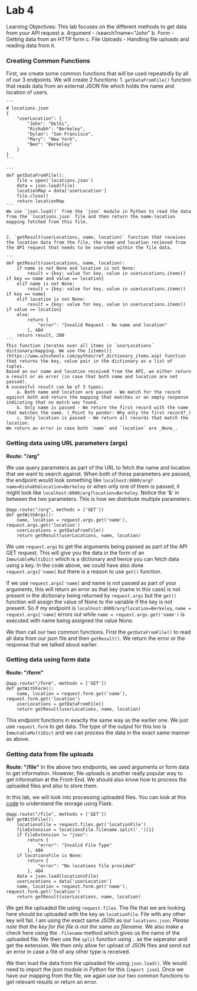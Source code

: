 # Lab 4

Learning Objectives:
This lab focuses on the different methods to get data from your API request
    a. Argument - /search?name="John"
    b. Form - Getting data from an HTTP form
    c. File Uploads - Handling file uploads and reading data from it.

### Creating Common Functions
First, we create some common functions that will be used repeatedly by all of our 3 endpoints.
We will create 2 functions:
    1. `getDataFromFile()` function that reads data from an external JSON file which holds the name and location of users.

    ```
    # locations.json
    {
        "userLocation": {
            "John": "Delhi",
            "Rishabh": "Berkeley",
            "Dylan": "San Francisco",
            "Mary": "New York",
            "Ben": "Berkeley"
        }
    }
    ```

    ```
    def getDataFromFile():
        file = open('locations.json')
        data = json.load(file)
        locationMap = data['userLocation']
        file.close()
        return locationMap
    ```
    We use `json.load()` from the `json` module in Python to read the data from the `locations.json` file and then return the name-location mapping fetched from this file.


    2. `getResult(userLocations, name, location)` function that receives the location data from the file, the name and location recieved from the API request that needs to be searched within the file data.

    ```
    def getResult(userLocations, name, location):
        if name is not None and location is not None:
            result = {key: value for key, value in userLocations.items() if key == name and value == location}
        elif name is not None:
            result = {key: value for key, value in userLocations.items() if key == name}
        elif location is not None:
            result = {key: value for key, value in userLocations.items() if value == location}
        else:
            return {
                "error": "Invalid Request - No name and location"
            }, 404
        return result, 200
    ```
    This function iterates over all items in `userLocations` dictionary/mapping. We use the [items()](https://www.w3schools.com/python/ref_dictionary_items.asp) function that returns the key, value pair in the dictionary as a list of tuples.
    Based on our name and location received from the API, we either return a result or an error (in case that both name and location are not passed).
    A sucessful result can be of 3 types:
        a. Both name and location are passed - We match for the record against both and return the mapping that matches or an empty response indicating that no match was found.
        b. Only name is passed - We return the first record with the name that matches the name. (_Point to ponder: Why only the first record?_)
        c. Only location is passed - We return all records that match the location.
    We return an error in case both `name` and `location` are _None_.

### Getting data using URL parameters (args)

**Route: "/arg"**

We use query parameters as part of the URL to fetch the name and location that we want to search against.
When both of these parameters are passed, the endpoint would look something like `localhost:8000/arg?name=Rishabh&location=Berkeley` or when only  one of them is passed, it might look like `localhost:8000/arg?location=Berkeley`. Notice the '&' in between the two parameters. This is how we distribute multiple parameters.

```
@app.route("/arg", methods = ['GET'])
def getWithArgs():
    name, location = request.args.get('name'), request.args.get('location')
    userLocations = getDataFromFile()
    return getResult(userLocations, name, location)
```
We use `request.args` to get the arguments being passed as part of the API GET request. This will give you the data in the form of an `ImmutableMultiDict` which is a dictionary and hence you can fetch data using a key. In the code above, we could have also done `request.args['name]` but there is a reason to use `get()` function.

If we use `request.args['name]` and name is not passed as part of your arguments, this will return an error as that key (name in this case) is not present in the dictionary being returned by `request.args` but the `get()` function will assign the value of None to the variable if the key is not present. So if my endpoint is `localhost:8000/arg?location=Berkeley`, `name = request.args['name]` errors out while `name = request.args.get('name')` is executed with name being assigned the value None.

We then call our two common functions. First the `getDataFromFile()` to read all data from our json file and then `getResult()`. We return the error or the response that we talked about earlier.

### Getting data using form data

**Route: "/form"**

```
@app.route("/form", methods = ['GET'])
def getWithForm():
    name, location = request.form.get('name'), request.form.get('location')
    userLocations = getDataFromFile()
    return getResult(userLocations, name, location)
```
This endpoint functions in exactly the same way as the earlier one. We just use `request.form` to get data. The type of the output for this too is `ImmutableMultiDict` and we can process the data in the exact same manner as above.

### Getting data from file uploads

**Route: "/file"**
In the above two endpoints, we used arguments or form data to get information. However, file uploads is another really popular way to get information at the Front-End. We should also know how to process the uploaded files and also to store them.

In this lab, we will look into processing uploaded files. You can look at this [code](https://flask.palletsprojects.com/en/2.0.x/patterns/fileuploads/) to understand file storage using Flask.

```
@app.route("/file", methods = ['GET'])
def getWithFile():
    locationsFile = request.files.get('locationFile')
    fileExtension = locationsFile.filename.split('.')[1]
    if fileExtension != "json":
        return {
            "error": "Invalid File Type"
        }, 404
    if locationsFile is None:
        return {
            "error": "No locations file provided"
        }, 404
    data = json.load(locationsFile)
    userLocations = data['userLocation']
    name, location = request.form.get('name'), request.form.get('location')
    return getResult(userLocations, name, location)
```
We get the uploaded file using `request.files`. The file that we are looking here should be uploaded with the key as `locationFile`. File with any other key will fail. I am using the exact same JSON as our `locations.json`. _Please note that the key for the file is not the same as filename._
We also make a check here using the `.filename` method which gives us the name of the uploaded file. We then use the `split` function using `.` as the seperator and get the extension. We then only allow for upload of JSON files and send out an error in case a file of any other type is received.

We then load the data from the uploaded file using `json.load()`. We would need to import the json module in Python for this (`import json`).
Once we have our mapping from the file, we again use our two common functions to get relevant results or return an error.